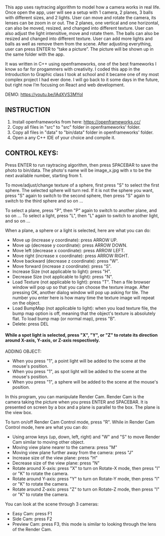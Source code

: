 This app uses raytracing algorithm to model how a camera works in real life. Once open the app, user will see a setup with 1 camera, 2 planes, 3 balls with different sizes, and 2 lights. User can move and rotate the camera, its lenses can be zoom in or out. The 2 planes, one vertical and one horizontal, can also be moved, resized, and changed into different texture. User can also adjust the light intensitive, move and rotate them. The balls can also be resized and changed into different texture. User can add more lights and balls as well as remove them from the scene. After adjusting everything, user can press ENTER to “take a picture”. The picture will be shown up in the same folder with the app. 

It was written in C++ using openframeworks, one of the best frameworks I know so far for progammers with creativity. I coded this app in the Introduction to Graphic class I took at school and it became one of my most complex project I had ever done. I will go back to it some days in the future, but right now I’m focusing on React and web development. 

DEMO: https://youtu.be/IAdXVS3MYoI

INSTRUCTION
----------------
1) Install openframeworks from here: https://openframeworks.cc/ 
2) Copy all files in "src" to "src" folder in openframeworks' folder.
3) Copy all files in "data" to "bin/data" folder in openframeworks' folder.
4) Open a any C++ IDE of your choice and compile it.
 

CONTROL KEYS:
----------------
Press ENTER to run raytracing algorithm, then press SPACEBAR to save the photo to bin/data. The photo's name will 
be image_x.jpg with x to be the next available number, starting from 1.

To move/adjust/change texture of a sphere, first press "S" to select the first sphere. The selected sphere will 
turn red. If it is not the sphere you want, press "S" again to switch to the second sphere, then press "S" again
to switch to the third sphere and so on ...

To select a plane, press "P", then "P" again to switch to another plane, and so on ... 
To select a light, press "L", then "L" again to switch to another light, and so on ...

When a plane, a sphere or a light is selected, here are what you can do:
- Move up (increase y coordinate): press ARROW UP.
- Move up (decrease y coordinate): press ARROW DOWN.
- Move left (decrease x coordinate): press ARROW LEFT.
- Move right (increase x coordinate): press ARROW RIGHT.
- Move backward (decrease z coordinate): press "W".
- Move forward (increase z coordinate): press "S".
- Increase Size (not applicable to light): press "H".
- Decrease Size (not applicable to light): press "N". 
- Load Texture (not applicable to light): press "T". Then a file browser window will pop up so that you can choose the texture image. After pressing OK, another dialog window will pop up asking for tile. The number you enter here is how many time the texture image will repeat on the object. 
- Load BumpMap (not applicable to light): when you load texture file, the bump map option is off, meaning that the object's texture is absolutely flat. To load bump map (or normal map), press "B".
- Delete: press DEL 	 

#### While a spot light is selected, press "X", "Y", or "Z" to rotate its direction around X-axis, Y-axis, or Z-axis respectively.

ADDING OBJECT:
- When you press "1", a point light will be added to the scene at the mouse's position.
- When you press "1", as spot light will be added to the scene at the mouse's position.
- When you press "1", a sphere will be added to the scene at the mouse's position. 

In this program, you can manipulate Render Cam. Render Cam is the camera taking the picture when you press ENTER and
SPACEBAR. It is presented on screen by a box and a plane is parallel to the box. The plane is the view box.

To turn on/off Render Cam Control mode, press "R". While in Render Cam Control mode, here are what you can do:
- Using arrow keys (up, down, left, right) and "W" and "S" to move Render Cam similar to moving other object.
- Moving view plane nearer to the camera: press "M" 
- Moving view plane further away from the camera: press "J"
- Increase size of the view plane: press "H"
- Decrease size of the view plane: press "N"
- Rotate around X-axis: press "X" to turn on Rotate-X mode, then press "I" or "K" to rotate the camera.
- Rotate around Y-axis: press "Y" to turn on Rotate-Y mode, then press "I" or "K" to rotate the camera.
- Rotate around Z-axis: press "Z" to turn on Rotate-Z mode, then press "I" or "K" to rotate the camera.			

You can look at the scene through 3 cameras:
- Easy Cam: press F1
- Side Cam: press F2
- Preview Cam: press F3, this mode is similar to looking through the lens of the Render Cam.
